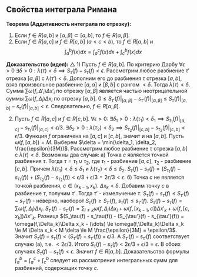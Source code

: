 ## Свойства интеграла Римана

**Теорема (Аддитивность интеграла по отрезку):**
1.  Если $f \in R[a, b]$ и $[\alpha, \beta] \subset [a, b]$, то $f \in R[\alpha, \beta]$.
2.  Если $f \in R[a, c]$ и $f \in R[c, b]$ ($a < c < b$), то $f \in R[a, b]$ и
    $$ \int_a^b f(x) dx = \int_a^c f(x) dx + \int_c^b f(x) dx $$

**Доказательство (идея):**
$\triangle$ 1) Пусть $f \in R[a, b]$. По критерию Дарбу $\forall \epsilon > 0 \ \exists \delta > 0 : \lambda(\tau) < \delta \implies S_\tau(f) - s_\tau(f) < \epsilon$.
Рассмотрим любое разбиение $\tau'$ отрезка $[\alpha, \beta]$ с $\lambda(\tau') < \delta$. Дополним его до разбиения $\tau$ отрезка $[a, b]$, взяв произвольное разбиение $[a, \alpha]$ и $[\beta, b]$ с рангом $<\delta$. Тогда $\lambda(\tau) < \delta$.
Сумма $\sum \omega(f, \Delta'_i) \Delta x'_i$ по отрезку $[\alpha, \beta]$ является частью неотрицательной суммы $\sum \omega(f, \Delta_i) \Delta x_i$ по отрезку $[a, b]$.
$0 \le S_{\tau'}(f)|_{[\alpha,\beta]} - s_{\tau'}(f)|_{[\alpha,\beta]} \le S_\tau(f)|_{[a,b]} - s_\tau(f)|_{[a,b]} < \epsilon$.
Следовательно, $f \in R[\alpha, \beta]$.

2) Пусть $f \in R[a, c]$ и $f \in R[c, b]$.
$\forall \epsilon > 0$:
$\exists \delta_1 > 0 : \lambda(\tau_1) < \delta_1 \implies S_{\tau_1}(f)|_{[a,c]} - s_{\tau_1}(f)|_{[a,c]} < \epsilon/3$.
$\exists \delta_2 > 0 : \lambda(\tau_2) < \delta_2 \implies S_{\tau_2}(f)|_{[c,b]} - s_{\tau_2}(f)|_{[c,b]} < \epsilon/3$.
Функция $f$ ограничена на $[a,c]$ и $[c,b]$, значит и на $[a,b]$. Пусть $\omega(f, [a,b]) = M$.
Выберем $\delta = \min(\delta_1, \delta_2, \frac{\epsilon}{3M})$.
Рассмотрим любое разбиение $\tau$ отрезка $[a, b]$ с $\lambda(\tau) < \delta$.
Возможны два случая:
   а) Точка $c$ является точкой разбиения $\tau$. Тогда $\tau = \tau_1 \cup \tau_2$, где $\tau_1$ - разбиение $[a,c]$, $\tau_2$ - разбиение $[c,b]$. Причем $\lambda(\tau_1) < \delta \le \delta_1$ и $\lambda(\tau_2) < \delta \le \delta_2$.
      $S_\tau(f) - s_\tau(f) = (S_{\tau_1}(f) - s_{\tau_1}(f)) + (S_{\tau_2}(f) - s_{\tau_2}(f)) < \epsilon/3 + \epsilon/3 = 2\epsilon/3 < \epsilon$.
   б) Точка $c$ не является точкой разбиения, $c \in (x_{k-1}, x_k)$. $\Delta x_k < \delta$.
      Добавим точку $c$ в разбиение $\tau$, получим $\tau'$. Тогда $\tau'$ - измельчение $\tau$.
      $S_\tau(f) - s_\tau(f) \le S_{\tau'}(f) - s_{\tau'}(f)$ - неверно, наоборот $S_\tau(f) \ge S_{\tau'}(f)$, $s_\tau(f) \le s_{\tau'}(f)$.
      $S_\tau(f) - s_\tau(f) = \sum \omega(f, \Delta_i) \Delta x_i$.
      $S_{\tau'}(f) - s_{\tau'}(f) = \sum_{i \neq k} \omega(f, \Delta_i) \Delta x_i + \omega(f, [x_{k-1},c])\Delta x'_k + \omega(f, [c,x_k])\Delta x''_k$.
      Разница $(S_\tau(f) - s_\tau(f)) - (S_{\tau'}(f) - s_{\tau'}(f)) = \omega(f,\Delta_k)\Delta x_k - (\dots) \le \omega(f,\Delta_k)\Delta x_k \le M \Delta x_k < M \delta \le M \frac{\epsilon}{3M} = \epsilon/3$.
      Значит $S_\tau(f) - s_\tau(f) < (S_{\tau'}(f) - s_{\tau'}(f)) + \epsilon/3$.
      А $S_{\tau'}(f) - s_{\tau'}(f)$ соответствует случаю (а), т.е. $< 2\epsilon/3$.
      Итого $S_\tau(f) - s_\tau(f) < 2\epsilon/3 + \epsilon/3 = \epsilon$.
В обоих случаях $S_\tau(f) - s_\tau(f) < \epsilon$. Значит $f \in R[a, b]$.
Доказательство формулы $\int_a^b = \int_a^c + \int_c^b$ следует из рассмотрения интегральных сумм для разбиений, содержащих точку $c$.
